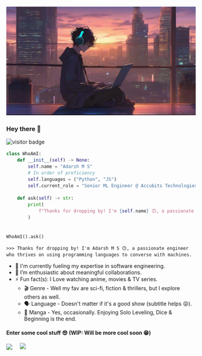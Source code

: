 <img src="https://raw.githubusercontent.com/itsadarshms/itsadarshms/main/assets/splash.png" alt="splash" height="auto" width="auto"></img>

### Hey there 👋 
![visitor badge](https://vbr.wocr.tk/badge?page_id=itsadarshms.visitor-badge&lcolor=fff&color=000&style=for-the-badge&logo=Github&logoColor=181717&hit=true)

```python
class WhoAmI:
    def __init__(self) -> None:
        self.name = "Adarsh M S"
        # In order of proficiency
        self.languages = ("Python", "JS")
        self.current_role = "Senior ML Engineer @ Accubits Technologies Inc."

    def ask(self) -> str:
        print(
            f"Thanks for dropping by! I'm {self.name} 🙃, a passionate engineer who thrives on using programming languages to converse with machines."
        )


WhoAmI().ask()
```
`>>> Thanks for dropping by! I'm Adarsh M S 🙃, a passionate engineer who thrives on using programming languages to converse with machines.`


<!-- - 🔭 I’m currently working on ... -->
- 🌱 I'm currently fueling my expertise in software engineering.
- 👯 I’m enthusiastic about meaningful collaborations.
- ⚡ Fun fact(s): I Love watching anime, movies & TV series.
    - 🎬 Genre - Well my fav are sci-fi, fiction & thrillers, but I explore others as well.
    - 🗣️ Language - Doesn't matter if it's a good show (subtitle helps 😝).
    - 📔 Manga - Yes, occasionally. Enjoying Solo Leveling, Dice & Beginning is the end.
<!-- - 📫 More about me: -->

#### Enter some cool stuff 😎 (WIP: Will be more cool soon 😁)

<section>
    <picture>
      <source
        srcset="https://github-readme-stats.vercel.app/api?username=itsadarshms&show_icons=true&theme=github_dark_dimmed&rank_icon=github&show=reviews,discussions_started,discussions_answered,prs_merged,prs_merged_percentage"
        media="(prefers-color-scheme: dark)"
      />
      <source
        srcset="https://github-readme-stats.vercel.app/api?username=itsadarshms&show_icons=true&rank_icon=github&show=reviews,discussions_started,discussions_answered,prs_merged,prs_merged_percentage"
        media="(prefers-color-scheme: light), (prefers-color-scheme: no-preference)"
      />
      <img width="55%" align="center" src="https://github-readme-stats.vercel.app/api?username=itsadarshms&show_icons=true&rank_icon=github&show=reviews,discussions_started,discussions_answered,prs_merged,prs_merged_percentage" />
    </picture>
    &nbsp; &nbsp;
    <picture>
      <source
        srcset="https://github-readme-stats.vercel.app/api/top-langs/?username=itsadarshms&theme=dark&layout=compact&border_color=ababab"
        media="(prefers-color-scheme: dark)"
      />
      <source
        srcset="https://github-readme-stats.vercel.app/api/top-langs/?username=itsadarshms&layout=compact"
        media="(prefers-color-scheme: light), (prefers-color-scheme: no-preference)"
      />
      <img align="top" src="https://github-readme-stats.vercel.app/api/top-langs/?username=itsadarshms&layout=compact" />
    </picture>    
</section>
